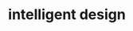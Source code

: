 ---
title: "intelligent design"
id: tag.id
permalink: "/tags/intelligent%20design"
videos: [1246]
---